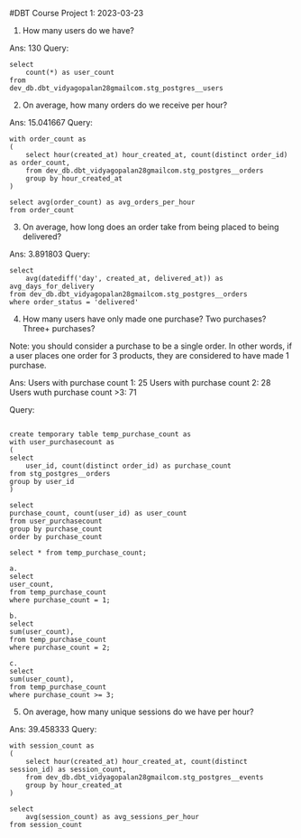 #DBT Course Project 1: 2023-03-23

1. How many users do we have?

Ans: 130
Query: 
```
select 
    count(*) as user_count
from 
dev_db.dbt_vidyagopalan28gmailcom.stg_postgres__users
```

2. On average, how many orders do we receive per hour?

Ans: 15.041667
Query:
```
with order_count as 
(
    select hour(created_at) hour_created_at, count(distinct order_id) as order_count, 
    from dev_db.dbt_vidyagopalan28gmailcom.stg_postgres__orders
    group by hour_created_at
)

select avg(order_count) as avg_orders_per_hour
from order_count
```

3. On average, how long does an order take from being placed to being delivered?

Ans: 3.891803
Query:
```
select 
    avg(datediff('day', created_at, delivered_at)) as avg_days_for_delivery 
from dev_db.dbt_vidyagopalan28gmailcom.stg_postgres__orders 
where order_status = 'delivered'
```

4. How many users have only made one purchase? Two purchases? Three+ purchases?

Note: you should consider a purchase to be a single order. In other words, if a user places one order for 3 products, they are considered to have made 1 purchase.


Ans: 
    Users with purchase count 1: 25
    Users with purchase count 2: 28
    Users wuth purchase count >3: 71

Query:
```

create temporary table temp_purchase_count as 
with user_purchasecount as 
(
select 
    user_id, count(distinct order_id) as purchase_count
from stg_postgres__orders
group by user_id
)

select 
purchase_count, count(user_id) as user_count
from user_purchasecount
group by purchase_count
order by purchase_count

select * from temp_purchase_count;

a.
select 
user_count,
from temp_purchase_count
where purchase_count = 1;

b.
select 
sum(user_count),
from temp_purchase_count
where purchase_count = 2;

c. 
select 
sum(user_count),
from temp_purchase_count
where purchase_count >= 3;

```
5. On average, how many unique sessions do we have per hour?

Ans: 39.458333
Query:
```
with session_count as 
(
    select hour(created_at) hour_created_at, count(distinct session_id) as session_count, 
    from dev_db.dbt_vidyagopalan28gmailcom.stg_postgres__events
    group by hour_created_at
)

select 
    avg(session_count) as avg_sessions_per_hour
from session_count
```